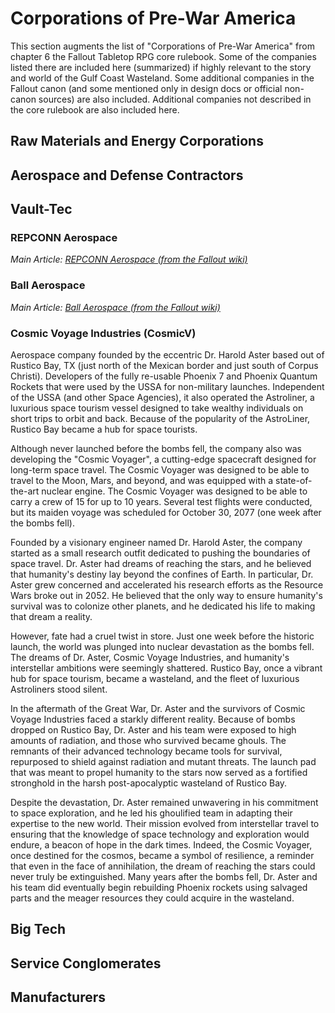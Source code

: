 # Corporations of Pre-War America

This section augments the list of "Corporations of Pre-War America" from chapter 6 the Fallout Tabletop RPG core
rulebook. Some of the companies listed there are included here (summarized) if highly relevant to the story and world of
the Gulf Coast Wasteland. Some additional companies in the Fallout canon (and some mentioned only in design docs or
official non-canon sources) are also included. Additional companies not described in the core rulebook are also included
here.

## Raw Materials and Energy Corporations

## Aerospace and Defense Contractors

## Vault-Tec


### REPCONN Aerospace

*Main Article: [REPCONN Aerospace (from the Fallout wiki)](https://fallout.fandom.com/wiki/REPCONN_Aerospace)*

### Ball Aerospace

*Main Article: [Ball Aerospace (from the Fallout wiki)](https://fallout.fandom.com/wiki/Ball_Aerospace)*

### Cosmic Voyage Industries (CosmicV)

Aerospace company founded by the eccentric Dr. Harold Aster based out of Rustico Bay, TX (just north of the Mexican border and just south of Corpus Christi). Developers of the fully re-usable Phoenix 7 and Phoenix Quantum Rockets that were used by the USSA for non-military launches. Independent of the USSA (and other Space Agencies), it also operated the Astroliner, a luxurious space tourism vessel designed to take wealthy individuals on short trips to orbit and back. Because of the popularity of the AstroLiner, Rustico Bay became a hub for space tourists. 

Although never launched before the bombs fell, the company also was developing the "Cosmic Voyager", a cutting-edge spacecraft designed for long-term space travel. The Cosmic Voyager was designed to be able to travel to the Moon, Mars, and beyond, and was equipped with a state-of-the-art nuclear engine. The Cosmic Voyager was designed to be able to carry a crew of 15 for up to 10 years. Several test flights were conducted, but its maiden voyage was scheduled for October 30, 2077 (one week after the bombs fell).

Founded by a visionary engineer named Dr. Harold Aster, the company started as a small research outfit dedicated to pushing the boundaries of space travel. Dr. Aster had dreams of reaching the stars, and he believed that humanity's destiny lay beyond the confines of Earth. In particular, Dr. Aster grew concerned and accelerated his research efforts as the Resource Wars broke out in 2052. He believed that the only way to ensure humanity's survival was to colonize other planets, and he dedicated his life to making that dream a reality.

However, fate had a cruel twist in store. Just one week before the historic launch, the world was plunged into nuclear devastation as the bombs fell. The dreams of Dr. Aster, Cosmic Voyage Industries, and humanity's interstellar ambitions were seemingly shattered. Rustico Bay, once a vibrant hub for space tourism, became a wasteland, and the fleet of luxurious Astroliners stood silent.

In the aftermath of the Great War, Dr. Aster and the survivors of Cosmic Voyage Industries faced a starkly different reality. Because of bombs dropped on Rustico Bay, Dr. Aster and his team were exposed to high amounts of radiation, and those who survived became ghouls. The remnants of their advanced technology became tools for survival, repurposed to shield against radiation and mutant threats. The launch pad that was meant to propel humanity to the stars now served as a fortified stronghold in the harsh post-apocalyptic wasteland of Rustico Bay.

Despite the devastation, Dr. Aster remained unwavering in his commitment to space exploration, and he led his ghoulified team in adapting their expertise to the new world. Their mission evolved from interstellar travel to ensuring that the knowledge of space technology and exploration would endure, a beacon of hope in the dark times. Indeed, the Cosmic Voyager, once destined for the cosmos, became a symbol of resilience, a reminder that even in the face of annihilation, the dream of reaching the stars could never truly be extinguished. Many years after the bombs fell, Dr. Aster and his team did eventually begin rebuilding Phoenix rockets using salvaged parts and the meager resources they could acquire in the wasteland. 

## Big Tech

## Service Conglomerates

## Manufacturers
